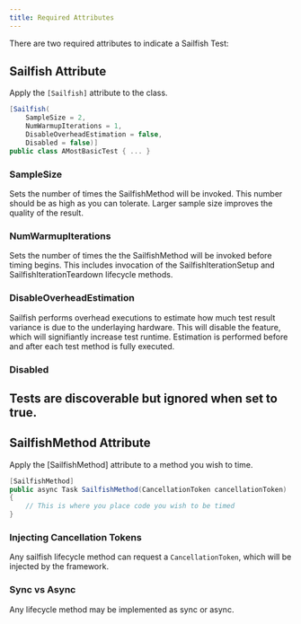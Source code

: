 ```yaml
---
title: Required Attributes
---
```

There are two required attributes to indicate a Sailfish Test:


## Sailfish Attribute

Apply the `[Sailfish]` attribute to the class.

```csharp
[Sailfish(
    SampleSize = 2,
    NumWarmupIterations = 1,
    DisableOverheadEstimation = false,
    Disabled = false)]
public class AMostBasicTest { ... }
```

### SampleSize

Sets the number of times the SailfishMethod will be invoked. This number should be as high as you can tolerate. Larger sample size improves the quality of the result.

### NumWarmupIterations

Sets the number of times the the SailfishMethod will be invoked before timing begins. This includes invocation of the SailfishIterationSetup and SailfishIterationTeardown lifecycle methods.

### DisableOverheadEstimation

Sailfish performs overhead executions to estimate how much test result variance is due to the underlaying hardware. This will disable the feature, which will signifiantly increase test runtime. Estimation is performed before and after each test method is fully executed.

### Disabled

Tests are discoverable but ignored when set to true.
---

## SailfishMethod Attribute

Apply the [SailfishMethod] attribute to a method you wish to time.

```csharp
[SailfishMethod]
public async Task SailfishMethod(CancellationToken cancellationToken)
{
    // This is where you place code you wish to be timed
}
```

### Injecting Cancellation Tokens

Any sailfish lifecycle method can request a `CancellationToken`, which will be injected by the framework.

### Sync vs Async

Any lifecycle method may be implemented as sync or async.
